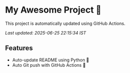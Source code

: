 # My Awesome Project 🚀

This project is automatically updated using GitHub Actions.

_Last updated: 2025-06-25 22:15:34 IST_

## Features
- Auto-update README using Python 🐍
- Auto Git push with GitHub Actions 🤖
